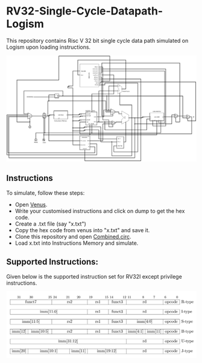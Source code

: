 # RV32-Single-Cycle-Datapath-Logism

This repository contains Risc V 32 bit single cycle data path simulated on Logism upon loading instructions.

![Image to Circuit](https://github.com/Agha-Muqarib/RV32-Single-Cycle-Datapath-Logism/blob/main/Images/Risc%20V%2032%20Bit%20SIngle%20Cycle%20Datapath.jpg)

## Instructions

To simulate, follow these steps:

* Open [Venus](https://www.kvakil.me/venus/).
* Write your customised instructions and click on dump to get the hex code.
* Create a .txt file (say "x.txt")
* Copy the hex code from venus into "x.txt" and save it.
* Clone this repository and open  [Combined.circ]( https://github.com/Agha-Muqarib/RV32-Single-Cycle-Datapath-Logism/blob/main/Combined.circ).
* Load x.txt into Instructions Memory and simulate.

## Supported Instructions:

Given below is the supported instruction set for RV32I except privilege instructions.

![Ibstruction Set](https://github.com/Agha-Muqarib/RV32-Single-Cycle-Datapath-Logism/blob/main/Images/instructionRV32I.png)
